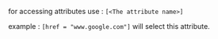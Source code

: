 for accessing attributes use : `[<The attribute name>]`

example : `[href = "www.google.com"]` will select this attribute.
